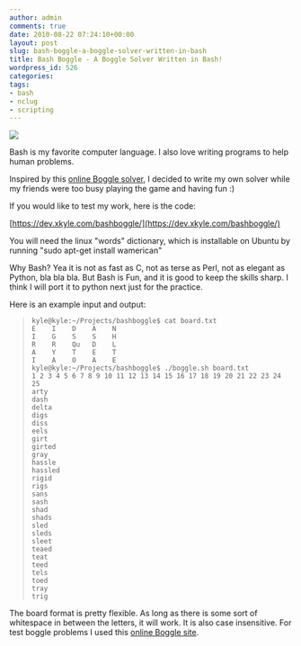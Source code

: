 ```yaml
---
author: admin
comments: true
date: 2010-08-22 07:24:10+00:00
layout: post
slug: bash-boggle-a-boggle-solver-written-in-bash
title: Bash Boggle - A Boggle Solver Written in Bash!
wordpress_id: 526
categories:
tags:
- bash
- nclug
- scripting
---
```


[![](/uploads/boggle-300x239.jpg)](/uploads/boggle.jpg)

Bash is my favorite computer language. I also love writing programs to help human problems.

Inspired by this [online Boggle solver](http://www.circlemud.org/~jelson/software/netboggle.pl), I decided to write my own solver while my friends were too busy playing the game and having fun :)

If you would like to test my work, here is the code:

[https://dev.xkyle.com/bashboggle/](https://dev.xkyle.com/bashboggle/)

You will need the linux "words" dictionary, which is installable on Ubuntu by running "sudo apt-get install wamerican"

Why Bash? Yea it is not as fast as C, not as terse as Perl, not as elegant as Python, bla bla bla. But Bash is Fun, and it is good to keep the skills sharp. I think I will port it to python next just for the practice.

Here is an example input and output:


> 

>     
>     kyle@kyle:~/Projects/bashboggle$ cat board.txt
>     E    I    D    A    N
>     I    G    S    S    H
>     R    R    Qu   D    L
>     A    Y    T    E    T
>     I    A    O    A    E
>     kyle@kyle:~/Projects/bashboggle$ ./boggle.sh board.txt
>     1 2 3 4 5 6 7 8 9 10 11 12 13 14 15 16 17 18 19 20 21 22 23 24 25
>     arty
>     dash
>     delta
>     digs
>     diss
>     eels
>     girt
>     girted
>     gray
>     hassle
>     hassled
>     rigid
>     rigs
>     sans
>     sash
>     shad
>     shads
>     sled
>     sleds
>     sleet
>     teaed
>     teat
>     teed
>     tels
>     toed
>     tray
>     trig
>     
> 
> 



The board format is pretty flexible. As long as there is some sort of whitespace in between the letters, it will work. It is also case insensitive. For test boggle problems I used this [online Boggle site](http://www.easysurf.cc/boggle.htm).
